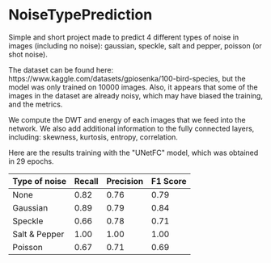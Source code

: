 # NoiseTypePrediction
<p> Simple and short project made to predict 4 different types of noise in images (including no noise): gaussian, speckle, salt and pepper, poisson (or shot noise).
</p>
<p> The dataset can be found here: https://www.kaggle.com/datasets/gpiosenka/100-bird-species, but the model was only trained on 10000 images. Also, it appears that some of the images in the dataset are already noisy, which may have biased the training, and the metrics.
</p>
<p> We compute the DWT and energy of each images that we feed into the network. We also add additional information to the fully connected layers, including: skewness, kurtosis, entropy, correlation.
</p>
<p> Here are the results training with the "UNetFC" model, which was obtained in 29 epochs.
</p>

| Type of noise | Recall | Precision | F1 Score |
| ------------- | ------ | --------- | -------- |
| None          | 0.82   | 0.76      | 0.79     |
| Gaussian      | 0.89   | 0.79      | 0.84     |
| Speckle       | 0.66   | 0.78      | 0.71     |
| Salt & Pepper | 1.00   | 1.00      | 1.00     |
| Poisson       | 0.67   | 0.71      | 0.69     |
